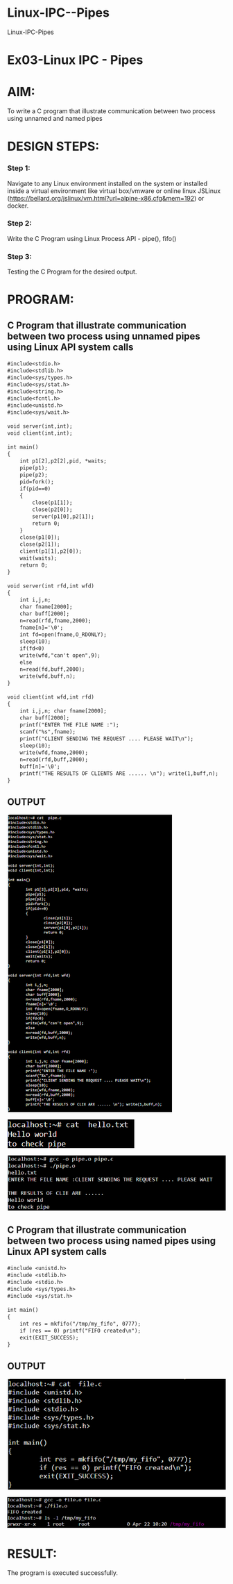 # Linux-IPC--Pipes
Linux-IPC-Pipes


# Ex03-Linux IPC - Pipes

# AIM:
To write a C program that illustrate communication between two process using unnamed and named pipes

# DESIGN STEPS:

### Step 1:

Navigate to any Linux environment installed on the system or installed inside a virtual environment like virtual box/vmware or online linux JSLinux (https://bellard.org/jslinux/vm.html?url=alpine-x86.cfg&mem=192) or docker.

### Step 2:

Write the C Program using Linux Process API - pipe(), fifo()

### Step 3:

Testing the C Program for the desired output. 

# PROGRAM:

## C Program that illustrate communication between two process using unnamed pipes using Linux API system calls

```
#include<stdio.h>
#include<stdlib.h>
#include<sys/types.h> 
#include<sys/stat.h> 
#include<string.h> 
#include<fcntl.h> 
#include<unistd.h>
#include<sys/wait.h>

void server(int,int); 
void client(int,int); 

int main() 
{ 
	int p1[2],p2[2],pid, *waits; 
	pipe(p1); 
	pipe(p2); 
	pid=fork(); 
	if(pid==0)
	{ 
		close(p1[1]); 
		close(p2[0]); 
		server(p1[0],p2[1]);
		return 0;
 	}
	close(p1[0]); 
	close(p2[1]); 
	client(p1[1],p2[0]); 
	wait(waits); 
	return 0;
} 

void server(int rfd,int wfd) 
{ 
	int i,j,n; 
	char fname[2000]; 
	char buff[2000];
	n=read(rfd,fname,2000);
	fname[n]='\0';
	int fd=open(fname,O_RDONLY);
	sleep(10); 
	if(fd<0) 
	write(wfd,"can't open",9); 
	else 
	n=read(fd,buff,2000); 
	write(wfd,buff,n); 
}

void client(int wfd,int rfd)
{
	int i,j,n; char fname[2000];
	char buff[2000];
	printf("ENTER THE FILE NAME :");
	scanf("%s",fname);
	printf("CLIENT SENDING THE REQUEST .... PLEASE WAIT\n");
	sleep(10);
	write(wfd,fname,2000);
	n=read(rfd,buff,2000);
	buff[n]='\0';
	printf("THE RESULTS OF CLIENTS ARE ...... \n"); write(1,buff,n);
}
```

## OUTPUT

![pic](scr1.png)

![pic](scr2.png)

![pic](scr3.png)

## C Program that illustrate communication between two process using named pipes using Linux API system calls

```
#include <unistd.h>
#include <stdlib.h>
#include <stdio.h>
#include <sys/types.h>
#include <sys/stat.h>

int main()
{
	int res = mkfifo("/tmp/my_fifo", 0777);
	if (res == 0) printf("FIFO created\n");
	exit(EXIT_SUCCESS);
}
```

## OUTPUT

![pic](scr4.png)

![pic](scr5.png)

# RESULT:
The program is executed successfully.
